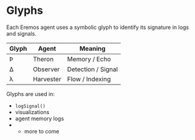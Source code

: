 # Glyphs

Each Eremos agent uses a symbolic glyph to identify its signature in logs and signals.

| Glyph | Agent     | Meaning             |
|-------|-----------|---------------------|
| Ϸ     | Theron    | Memory / Echo       |
| Δ     | Observer  | Detection / Signal  |
| λ     | Harvester | Flow / Indexing     |

Glyphs are used in:
- `logSignal()`
- visualizations
- agent memory logs
- + more to come
